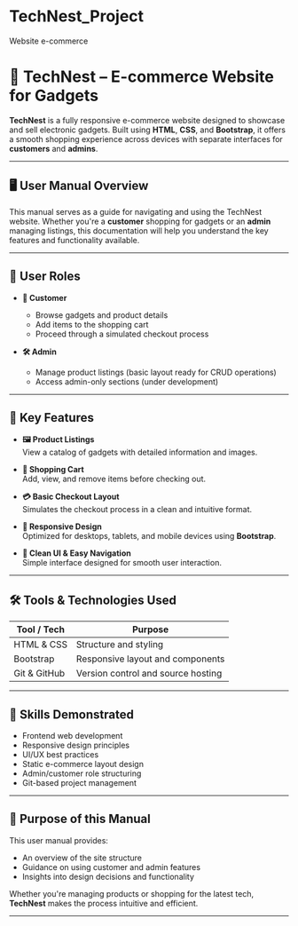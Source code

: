 # TechNest_Project
Website e-commerce 

# 🛒 TechNest – E-commerce Website for Gadgets

**TechNest** is a fully responsive e-commerce website designed to showcase and sell electronic gadgets. Built using **HTML**, **CSS**, and **Bootstrap**, it offers a smooth shopping experience across devices with separate interfaces for **customers** and **admins**.

---

## 🖥️ User Manual Overview

This manual serves as a guide for navigating and using the TechNest website. Whether you're a **customer** shopping for gadgets or an **admin** managing listings, this documentation will help you understand the key features and functionality available.

---

## 👥 User Roles

- **🧍 Customer**
  - Browse gadgets and product details  
  - Add items to the shopping cart  
  - Proceed through a simulated checkout process  

- **🛠️ Admin**
  - Manage product listings (basic layout ready for CRUD operations)  
  - Access admin-only sections (under development)

---

## 🌟 Key Features

- **🖼️ Product Listings**  
  View a catalog of gadgets with detailed information and images.

- **🛒 Shopping Cart**  
  Add, view, and remove items before checking out.

- **💳 Basic Checkout Layout**  
  Simulates the checkout process in a clean and intuitive format.

- **📱 Responsive Design**  
  Optimized for desktops, tablets, and mobile devices using **Bootstrap**.

- **🎯 Clean UI & Easy Navigation**  
  Simple interface designed for smooth user interaction.

---

## 🛠️ Tools & Technologies Used

| Tool / Tech   | Purpose                                 |
|---------------|-----------------------------------------|
| HTML & CSS    | Structure and styling                   |
| Bootstrap     | Responsive layout and components        |
| Git & GitHub  | Version control and source hosting      |

---

## 🧠 Skills Demonstrated

- Frontend web development
- Responsive design principles
- UI/UX best practices
- Static e-commerce layout design
- Admin/customer role structuring
- Git-based project management

---

## 📖 Purpose of this Manual

This user manual provides:
- An overview of the site structure  
- Guidance on using customer and admin features  
- Insights into design decisions and functionality  

Whether you're managing products or shopping for the latest tech, **TechNest** makes the process intuitive and efficient.

---

